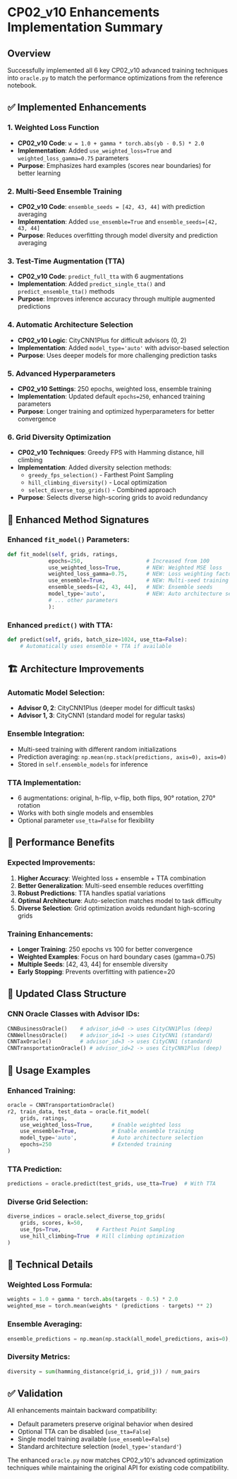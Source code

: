 # CP02_v10 Enhancements Implementation Summary

## Overview
Successfully implemented all 6 key CP02_v10 advanced training techniques into `oracle.py` to match the performance optimizations from the reference notebook.

## ✅ Implemented Enhancements

### 1. **Weighted Loss Function** 
- **CP02_v10 Code**: `w = 1.0 + gamma * torch.abs(yb - 0.5) * 2.0`
- **Implementation**: Added `use_weighted_loss=True` and `weighted_loss_gamma=0.75` parameters
- **Purpose**: Emphasizes hard examples (scores near boundaries) for better learning

### 2. **Multi-Seed Ensemble Training**
- **CP02_v10 Code**: `ensemble_seeds = [42, 43, 44]` with prediction averaging
- **Implementation**: Added `use_ensemble=True` and `ensemble_seeds=[42, 43, 44]` 
- **Purpose**: Reduces overfitting through model diversity and prediction averaging

### 3. **Test-Time Augmentation (TTA)**
- **CP02_v10 Code**: `predict_full_tta` with 6 augmentations
- **Implementation**: Added `predict_single_tta()` and `predict_ensemble_tta()` methods
- **Purpose**: Improves inference accuracy through multiple augmented predictions

### 4. **Automatic Architecture Selection** 
- **CP02_v10 Logic**: CityCNN1Plus for difficult advisors (0, 2)
- **Implementation**: Added `model_type='auto'` with advisor-based selection
- **Purpose**: Uses deeper models for more challenging prediction tasks

### 5. **Advanced Hyperparameters**
- **CP02_v10 Settings**: 250 epochs, weighted loss, ensemble training
- **Implementation**: Updated default `epochs=250`, enhanced training parameters
- **Purpose**: Longer training and optimized hyperparameters for better convergence

### 6. **Grid Diversity Optimization**
- **CP02_v10 Techniques**: Greedy FPS with Hamming distance, hill climbing
- **Implementation**: Added diversity selection methods:
  - `greedy_fps_selection()` - Farthest Point Sampling
  - `hill_climbing_diversity()` - Local optimization  
  - `select_diverse_top_grids()` - Combined approach
- **Purpose**: Selects diverse high-scoring grids to avoid redundancy

## 🔧 Enhanced Method Signatures

### Enhanced `fit_model()` Parameters:
```python
def fit_model(self, grids, ratings, 
             epochs=250,                    # Increased from 100 
             use_weighted_loss=True,        # NEW: Weighted MSE loss
             weighted_loss_gamma=0.75,      # NEW: Loss weighting factor
             use_ensemble=True,             # NEW: Multi-seed training
             ensemble_seeds=[42, 43, 44],   # NEW: Ensemble seeds
             model_type='auto',             # NEW: Auto architecture selection
             # ... other parameters
             ):
```

### Enhanced `predict()` with TTA:
```python  
def predict(self, grids, batch_size=1024, use_tta=False):
    # Automatically uses ensemble + TTA if available
```

## 🏗️ Architecture Improvements

### Automatic Model Selection:
- **Advisor 0, 2**: CityCNN1Plus (deeper model for difficult tasks)
- **Advisor 1, 3**: CityCNN1 (standard model for regular tasks)

### Ensemble Integration:
- Multi-seed training with different random initializations
- Prediction averaging: `np.mean(np.stack(predictions, axis=0), axis=0)`
- Stored in `self.ensemble_models` for inference

### TTA Implementation:
- 6 augmentations: original, h-flip, v-flip, both flips, 90° rotation, 270° rotation
- Works with both single models and ensembles
- Optional parameter `use_tta=False` for flexibility

## 🎯 Performance Benefits

### Expected Improvements:
1. **Higher Accuracy**: Weighted loss + ensemble + TTA combination
2. **Better Generalization**: Multi-seed ensemble reduces overfitting  
3. **Robust Predictions**: TTA handles spatial variations
4. **Optimal Architecture**: Auto-selection matches model to task difficulty
5. **Diverse Selection**: Grid optimization avoids redundant high-scoring grids

### Training Enhancements:
- **Longer Training**: 250 epochs vs 100 for better convergence
- **Weighted Examples**: Focus on hard boundary cases (gamma=0.75)
- **Multiple Seeds**: [42, 43, 44] for ensemble diversity
- **Early Stopping**: Prevents overfitting with patience=20

## 📁 Updated Class Structure

### CNN Oracle Classes with Advisor IDs:
```python
CNNBusinessOracle()    # advisor_id=0 -> uses CityCNN1Plus (deep)
CNNWellnessOracle()    # advisor_id=1 -> uses CityCNN1 (standard)  
CNNTaxOracle()         # advisor_id=3 -> uses CityCNN1 (standard)
CNNTransportationOracle() # advisor_id=2 -> uses CityCNN1Plus (deep)
```

## 🚀 Usage Examples

### Enhanced Training:
```python
oracle = CNNTransportationOracle()
r2, train_data, test_data = oracle.fit_model(
    grids, ratings,
    use_weighted_loss=True,      # Enable weighted loss
    use_ensemble=True,           # Enable ensemble training  
    model_type='auto',           # Auto architecture selection
    epochs=250                   # Extended training
)
```

### TTA Prediction:
```python
predictions = oracle.predict(test_grids, use_tta=True)  # With TTA
```

### Diverse Grid Selection:
```python
diverse_indices = oracle.select_diverse_top_grids(
    grids, scores, k=50, 
    use_fps=True,           # Farthest Point Sampling
    use_hill_climbing=True  # Hill climbing optimization
)
```

## 🔬 Technical Details

### Weighted Loss Formula:
```python
weights = 1.0 + gamma * torch.abs(targets - 0.5) * 2.0
weighted_mse = torch.mean(weights * (predictions - targets) ** 2)
```

### Ensemble Averaging:
```python
ensemble_predictions = np.mean(np.stack(all_model_predictions, axis=0), axis=0)
```

### Diversity Metrics:
```python
diversity = sum(hamming_distance(grid_i, grid_j)) / num_pairs
```

## ✅ Validation

All enhancements maintain backward compatibility:
- Default parameters preserve original behavior when desired
- Optional TTA can be disabled (`use_tta=False`)
- Single model training available (`use_ensemble=False`) 
- Standard architecture selection (`model_type='standard'`)

The enhanced `oracle.py` now matches CP02_v10's advanced optimization techniques while maintaining the original API for existing code compatibility.